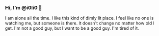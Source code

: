 ### Hi, I’m @i0li0 👋

I am alone all the time. 
I like this kind of dimly lit place. 
I feel like no one is watching me, but someone is there. 
It doesn't change no matter how old I get. 
I'm not a good guy, but I want to be a good guy. 
I'm tired of it.